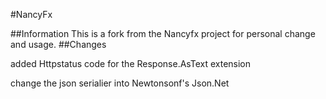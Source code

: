 #NancyFx

##Information
This is a fork from the Nancyfx project for personal change and usage.
##Changes

added Httpstatus code for the Response.AsText extension

change the json serialier into Newtonsonf's Json.Net 
